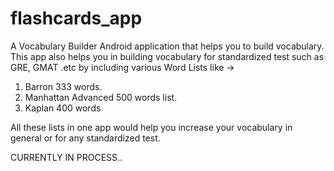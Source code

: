 # flashcards_app

A Vocabulary Builder Android application that helps you to build vocabulary. 
This app also helps you in building vocabulary for standardized test such as GRE, GMAT .etc by including various Word Lists like -> 
1. Barron 333 words.
2. Manhattan Advanced 500 words list.
3. Kaplan 400 words

All these lists in one app would help you increase your vocabulary in general or for any standardized test.

CURRENTLY IN PROCESS..
